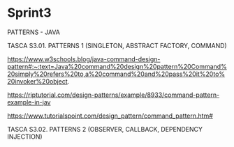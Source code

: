 # Sprint3

PATTERNS - JAVA

TASCA S3.01. PATTERNS 1 (SINGLETON, ABSTRACT FACTORY, COMMAND)

https://www.w3schools.blog/java-command-design-pattern#:~:text=Java%20command%20design%20pattern%20Command%20simply%20refers%20to,a%20command%20and%20pass%20it%20to%20invoker%20object.

https://riptutorial.com/design-patterns/example/8933/command-pattern-example-in-jav

https://www.tutorialspoint.com/design_pattern/command_pattern.htm#

TASCA S3.02. PATTERNS 2 (OBSERVER, CALLBACK, DEPENDENCY INJECTION)
